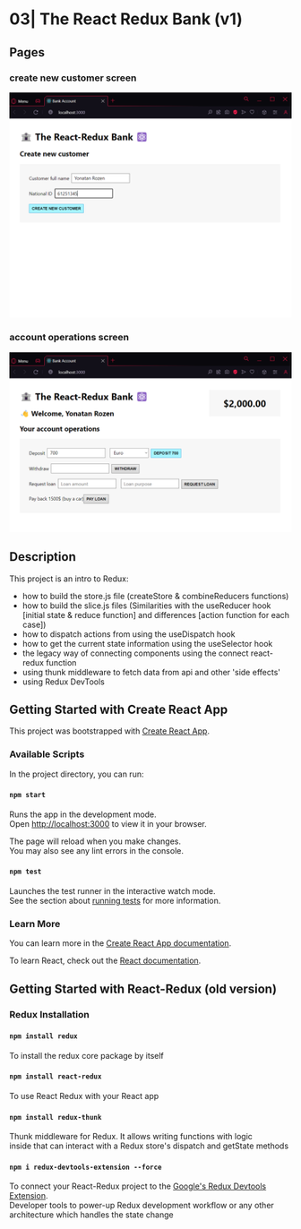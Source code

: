 # 03| The React Redux Bank (v1)

## Pages

### create new customer screen

![Create Customer](create-customer.png)

### account operations screen

![Account Operations](account-operations.png)

## Description

This project is an intro to Redux:

- how to build the store.js file (createStore & combineReducers functions)
- how to build the slice.js files (Similarities with the useReducer hook [initial state & reduce function] and differences [action function for each case])
- how to dispatch actions from using the useDispatch hook
- how to get the current state information using the useSelector hook
- the legacy way of connecting components using the connect react-redux function
- using thunk middleware to fetch data from api and other 'side effects'
- using Redux DevTools

## Getting Started with Create React App

This project was bootstrapped with [Create React App](https://github.com/facebook/create-react-app).

### Available Scripts

In the project directory, you can run:

#### `npm start`

Runs the app in the development mode.\
Open [http://localhost:3000](http://localhost:3000) to view it in your browser.

The page will reload when you make changes.\
You may also see any lint errors in the console.

#### `npm test`

Launches the test runner in the interactive watch mode.\
See the section about [running tests](https://facebook.github.io/create-react-app/docs/running-tests) for more information.

### Learn More

You can learn more in the [Create React App documentation](https://facebook.github.io/create-react-app/docs/getting-started).

To learn React, check out the [React documentation](https://reactjs.org/).

## Getting Started with React-Redux (old version)

### Redux Installation

#### `npm install redux`

To install the redux core package by itself

#### `npm install react-redux`

To use React Redux with your React app

#### `npm install redux-thunk`

Thunk middleware for Redux. It allows writing functions with logic\
 inside that can interact with a Redux store's dispatch and getState methods

#### `npm i redux-devtools-extension --force`

To connect your React-Redux project to the [Google's Redux Devtools Extension](https://chromewebstore.google.com/detail/redux-devtools/lmhkpmbekcpmknklioeibfkpmmfibljd).\
Developer tools to power-up Redux development workflow or any other\
architecture which handles the state change
